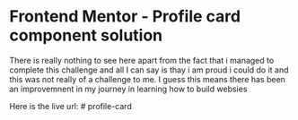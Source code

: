 # Frontend Mentor - Profile card component solution

There is really nothing to see here apart from the fact that i managed to complete this challenge and all I can say is thay i am proud i could do it and this was not really of a challenge to me. I guess this means there has been an improvemnent in my journey in learning how to build websies

Here is the live url: #   p r o f i l e - c a r d  
 